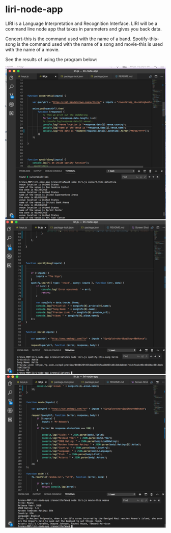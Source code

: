 # liri-node-app

LIRI is a Language Interpretation and Recognition Interface. LIRI will be a command line node app that takes in parameters and gives you back data.

Concert-this is the command used with the name of a band. Spotify-this-song is the command used with the name of a song and movie-this is used with the name of a movie.

See the results of using the program below:


![using the concert-this command](https://github.com/ivillafanesanz/liri-node-app/blob/master/concert.png)
![using the spotify command](https://github.com/ivillafanesanz/liri-node-app/blob/master/spotify.png)
![using the movie command](https://github.com/ivillafanesanz/liri-node-app/blob/master/movie.png)
